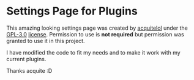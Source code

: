 # Settings Page for Plugins
This amazing looking settings page was created by [acquitelol](https://github.com/acquitelol) under the [GPL-3.0](https://www.gnu.org/licenses/gpl-3.0.en.html) [license](https://github.com/acquitelol/dislate/blob/main/LICENSE). Permission to use is **not required** but permission was granted to use it in this project.

I have modified the code to fit my needs and to make it work with my current plugins.

Thanks acquite :D